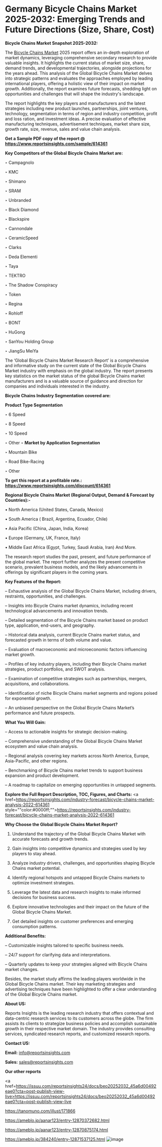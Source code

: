# Germany Bicycle Chains Market 2025-2032: Emerging Trends and Future Directions (Size, Share, Cost)

<strong>Bicycle Chains Market Snapshot 2025-2032:</strong>

The <a href=https://www.reportsinsights.com/sample/614361>Bicycle Chains Market</a> 2025 report offers an in-depth exploration of market dynamics, leveraging comprehensive secondary research to provide valuable insights. It highlights the current status of market size, share, demand trends, and developmental trajectories, alongside projections for the years ahead. This analysis of the Global Bicycle Chains Market delves into strategic patterns and evaluates the approaches employed by leading international players, offering a holistic view of their impact on market growth. Additionally, the report examines future forecasts, shedding light on opportunities and challenges that will shape the industry's landscape.

The report highlights the key players and manufacturers and the latest strategies including new product launches, partnerships, joint ventures, technology, segmentation in terms of region and industry competition, profit and loss ration, and investment ideas. A precise evaluation of effective manufacturing techniques, advertisement techniques, market share size, growth rate, size, revenue, sales and value chain analysis.

<strong>Get a Sample PDF copy of the report @ <a href=https://www.reportsinsights.com/sample/614361 style=color:#0000ff;>https://www.reportsinsights.com/sample/614361</a></strong>

<strong>Key Competitors of the Global Bicycle Chains Market are:</strong>

‣ Campagnolo

‣ KMC

‣ Shimano

‣ SRAM

‣ Unbranded

‣ Black Diamond

‣ Blackspire

‣ Cannondale

‣ CeramicSpeed

‣ Clarks

‣ Deda Elementi

‣ Taya

‣ TEKTRO

‣ The Shadow Conspiracy

‣ Token

‣ Regina

‣ Rohloff

‣ BONT

‣ HuGong

‣ SanYou Holding Group

‣ JiangSu MeiYa

The ‘Global Bicycle Chains Market Research Report’ is a comprehensive and informative study on the current state of the Global Bicycle Chains Market industry with emphasis on the global industry. The report presents key statistics on the market status of the global Bicycle Chains market manufacturers and is a valuable source of guidance and direction for companies and individuals interested in the industry.

<strong>Bicycle Chains Industry Segmentation covered are:</strong>

<strong>Product Type Segmentation</strong>

‣ 6 Speed

‣ 8 Speed

‣ 10 Speed

‣ Other
‣ 
<strong>Market by Application Segmentation</strong>

‣ Mountain Bike

‣ Road Bike-Racing

‣ Other

<strong>To get this report at a profitable rate.: <a href=https://www.reportsinsights.com/discount/614361 style=color:#0000ff;>https://www.reportsinsights.com/discount/614361</a></strong>

<strong>Regional Bicycle Chains Market (Regional Output, Demand &amp; Forecast by Countries):-</strong>

• North America (United States, Canada, Mexico)

• South America ( Brazil, Argentina, Ecuador, Chile)

• Asia Pacific (China, Japan, India, Korea)

• Europe (Germany, UK, France, Italy)

• Middle East Africa (Egypt, Turkey, Saudi Arabia, Iran) And More.

The research report studies the past, present, and future performance of the global market. The report further analyzes the present competitive scenario, prevalent business models, and the likely advancements in offerings by significant players in the coming years.

<strong>Key Features of the Report:</strong>

– Exhaustive analysis of the Global Bicycle Chains Market, including drivers, restraints, opportunities, and challenges.

– Insights into Bicycle Chains market dynamics, including recent technological advancements and innovation trends.

– Detailed segmentation of the Bicycle Chains market based on product type, application, end-users, and geography.

– Historical data analysis, current Bicycle Chains market status, and forecasted growth in terms of both volume and value.

– Evaluation of macroeconomic and microeconomic factors influencing market growth.

– Profiles of key industry players, including their Bicycle Chains market strategies, product portfolios, and SWOT analysis.

– Examination of competitive strategies such as partnerships, mergers, acquisitions, and collaborations.

– Identification of niche Bicycle Chains market segments and regions poised for exponential growth.

– An unbiased perspective on the Global Bicycle Chains Market’s performance and future prospects.

<strong>What You Will Gain:</strong>

– Access to actionable insights for strategic decision-making.

– Comprehensive understanding of the Global Bicycle Chains Market ecosystem and value chain analysis.

– Regional analysis covering key markets across North America, Europe, Asia-Pacific, and other regions.

– Benchmarking of Bicycle Chains market trends to support business expansion and product development.

– A roadmap to capitalize on emerging opportunities in untapped segments.

<strong>Explore the Full Report Description, TOC, Figures, and Charts:</strong>
<a href=https://reportsinsights.com/industry-forecast/bicycle-chains-market-analysis-2022-614361 style=""color:#0000ff;"">https://reportsinsights.com/industry-forecast/bicycle-chains-market-analysis-2022-614361</a>

<strong>Why Choose the Global Bicycle Chains Market Report?</strong>

1. Understand the trajectory of the Global Bicycle Chains Market with accurate forecasts and growth trends.

2. Gain insights into competitive dynamics and strategies used by key players to stay ahead.

3. Analyze industry drivers, challenges, and opportunities shaping Bicycle Chains market potential.

4. Identify regional hotspots and untapped Bicycle Chains markets to optimize investment strategies.

5. Leverage the latest data and research insights to make informed decisions for business success.

6. Explore innovative technologies and their impact on the future of the Global Bicycle Chains Market.

7. Get detailed insights on customer preferences and emerging consumption patterns.

<strong>Additional Benefits:</strong>

– Customizable insights tailored to specific business needs.

– 24/7 support for clarifying data and interpretations.

– Quarterly updates to keep your strategies aligned with Bicycle Chains market changes.

Besides, the market study affirms the leading players worldwide in the Global Bicycle Chains market. Their key marketing strategies and advertising techniques have been highlighted to offer a clear understanding of the Global Bicycle Chains market.

<strong><strong>About US</strong>:</strong>

Reports Insights is the leading research industry that offers contextual and data-centric research services to its customers across the globe. The firm assists its clients to strategize business policies and accomplish sustainable growth in their respective market domain. The industry provides consulting services, syndicated research reports, and customized research reports.

<strong>Contact US:</strong>

<p class=><b>Email:</b> <a href=mailto:info@reportsinsights.com>info@reportsinsights.com</a></p>
<p class=><b>Sales:</b> <a href=mailto:sales@reportsinsights.com>sales@reportsinsights.com</a></p>

<strong>Our other reports</strong>

<a href=https://issuu.com/reportsinsights24/docs/beo20252032_45a6d00492eae0?cta=post-publish-view-live>https://issuu.com/reportsinsights24/docs/beo20252032_45a6d00492eae0?cta=post-publish-view-live</a>

<a href=https://tanomuno.com/illust/171866>https://tanomuno.com/illust/171866</a>

<a href=https://ameblo.jp/aanar123/entry-12870372682.html>https://ameblo.jp/aanar123/entry-12870372682.html</a>

<a href=https://ameblo.jp/aanar123/entry-12870875174.html>https://ameblo.jp/aanar123/entry-12870875174.html</a>

<a href=https://ameblo.jp/384240/entry-12871537125.html>https://ameblo.jp/384240/entry-12871537125.html</a>
![image](https://github.com/user-attachments/assets/c5f1d2f8-2124-4097-a86c-bf20fb3397c1)
